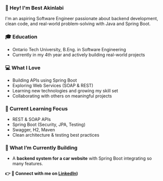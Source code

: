 ### 👋 Hey! I'm Best Akinlabi 

I'm an aspiring Software Engineer passionate about backend development, clean code, and real-world problem-solving with Java and Spring Boot.

### 🎓 Education
* Ontario Tech University, B.Eng. in Software Engineering
* Currently in my 4th year and actively building real-world projects


### 💻 What I Love
* Building APIs using Spring Boot
* Exploring Web Services (SOAP & REST)
* Learning new technologies and growing my skill set
* Collaborating with others on meaningful projects


### 🧠 Current Learning Focus

* REST & SOAP APIs
* Spring Boot (Security, JPA, Testing)
* Swagger, H2, Maven
* Clean architecture & testing best practices


### 🚗 What I’m Currently Building

* A **backend system for a car website** with Spring Boot integrating so many features.


**👉 🔗 Connect with me on [LinkedIn](https://www.linkedin.com/in/best-akinlabi-817416251/))**
<!--
**Bestakin/Bestakin** is a ✨ _special_ ✨ repository because its `README.md` (this file) appears on your GitHub profile.

Here are some ideas to get you started:

- 🔭 I’m currently working on ...
- 🌱 I’m currently learning ...
- 👯 I’m looking to collaborate on ...
- 🤔 I’m looking for help with ...
- 💬 Ask me about ...
- 📫 How to reach me: ...
- 😄 Pronouns: ...
- ⚡ Fun fact: ...
-->
